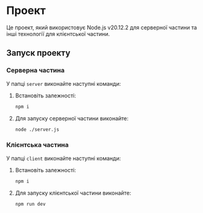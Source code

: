 # Проект

Це проект, який використовує Node.js v20.12.2 для серверної частини та інші технології для клієнтської частини.

## Запуск проекту

### Серверна частина

У папці `server` виконайте наступні команди:

1. Встановіть залежності:
   ```sh
   npm i
   ```
2. Для запуску серверної частини виконайте:
   ```sh
   node ./server.js
   ```

### Клієнтська частина

У папці `client` виконайте наступні команди:

1. Встановіть залежності:
   ```sh
   npm i
   ```
2. Для запуску клієнтської частини виконайте:
   ```sh
   npm run dev
   ```
